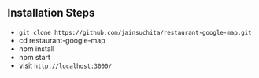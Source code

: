 ## Installation Steps

* `git clone https://github.com/jainsuchita/restaurant-google-map.git`
* cd restaurant-google-map
* npm install
* npm start
* visit `http://localhost:3000/`


